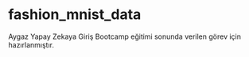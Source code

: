 # fashion_mnist_data
Aygaz Yapay Zekaya Giriş Bootcamp eğitimi sonunda verilen görev için hazırlanmıştır.
